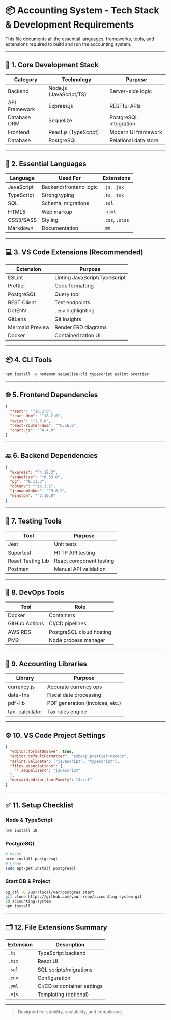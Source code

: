 
# 📦 Accounting System - Tech Stack & Development Requirements

This file documents all the essential languages, frameworks, tools, and extensions required to build and run the accounting system.

---

## 🔧 1. Core Development Stack

| Category          | Technology                    | Purpose                         |
|------------------|-------------------------------|---------------------------------|
| Backend           | Node.js (JavaScript/TS)       | Server-side logic               |
| API Framework     | Express.js                    | RESTful APIs                    |
| Database ORM      | Sequelize                     | PostgreSQL integration          |
| Frontend          | React.js (TypeScript)         | Modern UI framework             |
| Database          | PostgreSQL                    | Relational data store           |

---

## 📘 2. Essential Languages

| Language     | Used For                      | Extensions          |
|--------------|-------------------------------|---------------------|
| JavaScript   | Backend/frontend logic        | `.js`, `.jsx`       |
| TypeScript   | Strong typing                 | `.ts`, `.tsx`       |
| SQL          | Schema, migrations            | `.sql`              |
| HTML5        | Web markup                    | `.html`             |
| CSS3/SASS    | Styling                       | `.css`, `.scss`     |
| Markdown     | Documentation                 | `.md`               |

---

## 💻 3. VS Code Extensions (Recommended)

| Extension         | Purpose                          |
|------------------|----------------------------------|
| ESLint            | Linting JavaScript/TypeScript   |
| Prettier          | Code formatting                 |
| PostgreSQL        | Query tool                      |
| REST Client       | Test endpoints                  |
| DotENV            | `.env` highlighting             |
| GitLens           | Git insights                    |
| Mermaid Preview   | Render ERD diagrams             |
| Docker            | Containerization UI             |

---

## 📦 4. CLI Tools

```bash
npm install -g nodemon sequelize-cli typescript eslint prettier
```

---

## 🌐 5. Frontend Dependencies

```json
{
  "react": "^18.2.0",
  "react-dom": "^18.2.0",
  "axios": "^1.5.0",
  "react-router-dom": "^6.16.0",
  "chart.js": "^4.4.0"
}
```

---

## 🔙 6. Backend Dependencies

```json
{
  "express": "^4.18.2",
  "sequelize": "^6.33.0",
  "pg": "^8.11.3",
  "dotenv": "^16.3.1",
  "jsonwebtoken": "^9.0.2",
  "winston": "^3.10.0"
}
```

---

## 🧪 7. Testing Tools

| Tool              | Purpose                   |
|-------------------|---------------------------|
| Jest              | Unit tests                |
| Supertest         | HTTP API testing          |
| React Testing Lib | React component testing   |
| Postman           | Manual API validation     |

---

## 🚢 8. DevOps Tools

| Tool            | Role                             |
|-----------------|----------------------------------|
| Docker          | Containers                       |
| GitHub Actions  | CI/CD pipelines                  |
| AWS RDS         | PostgreSQL cloud hosting         |
| PM2             | Node process manager             |

---

## 💼 9. Accounting Libraries

| Library         | Purpose                          |
|-----------------|----------------------------------|
| currency.js     | Accurate currency ops            |
| date-fns        | Fiscal date processing           |
| pdf-lib         | PDF generation (invoices, etc.)  |
| tax-calculator  | Tax rules engine                 |

---

## ⚙️ 10. VS Code Project Settings

```json
{
  "editor.formatOnSave": true,
  "editor.defaultFormatter": "esbenp.prettier-vscode",
  "eslint.validate": ["javascript", "typescript"],
  "files.associations": {
    "*.sequelizerc": "javascript"
  },
  "mermaid.editor.fontFamily": "Arial"
}
```

---

## ✅ 11. Setup Checklist

### Node & TypeScript
```bash
nvm install 18
```

### PostgreSQL
```bash
# macOS
brew install postgresql
# Linux
sudo apt-get install postgresql
```

### Start DB & Project
```bash
pg_ctl -D /usr/local/var/postgres start
git clone https://github.com/your-repo/accounting-system.git
cd accounting-system
npm install
```

---

## 🗂️ 12. File Extensions Summary

| Extension | Description                  |
|-----------|------------------------------|
| `.ts`     | TypeScript backend           |
| `.tsx`    | React UI                     |
| `.sql`    | SQL scripts/migrations       |
| `.env`    | Configuration                |
| `.yml`    | CI/CD or container settings  |
| `.ejs`    | Templating (optional)        |

---

> Designed for stability, scalability, and compliance.
